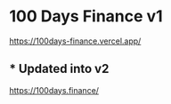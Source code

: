 # 100 Days Finance v1

https://100days-finance.vercel.app/

## * Updated into v2

https://100days.finance/
